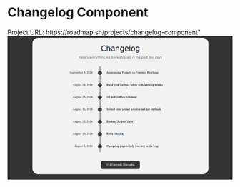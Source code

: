 <h1>Changelog Component</h1>
<span>Project URL: </span>https://roadmap.sh/projects/changelog-component"
<img src="changelog_component.png">
